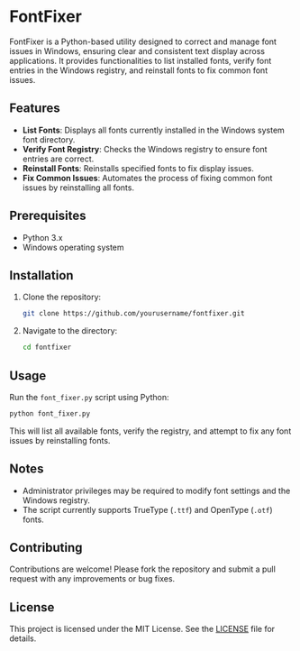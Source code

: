 # FontFixer

FontFixer is a Python-based utility designed to correct and manage font issues in Windows, ensuring clear and consistent text display across applications. It provides functionalities to list installed fonts, verify font entries in the Windows registry, and reinstall fonts to fix common font issues.

## Features

- **List Fonts**: Displays all fonts currently installed in the Windows system font directory.
- **Verify Font Registry**: Checks the Windows registry to ensure font entries are correct.
- **Reinstall Fonts**: Reinstalls specified fonts to fix display issues.
- **Fix Common Issues**: Automates the process of fixing common font issues by reinstalling all fonts.

## Prerequisites

- Python 3.x
- Windows operating system

## Installation

1. Clone the repository:
   ```bash
   git clone https://github.com/yourusername/fontfixer.git
   ```
2. Navigate to the directory:
   ```bash
   cd fontfixer
   ```

## Usage

Run the `font_fixer.py` script using Python:

```bash
python font_fixer.py
```

This will list all available fonts, verify the registry, and attempt to fix any font issues by reinstalling fonts.

## Notes

- Administrator privileges may be required to modify font settings and the Windows registry.
- The script currently supports TrueType (`.ttf`) and OpenType (`.otf`) fonts.

## Contributing

Contributions are welcome! Please fork the repository and submit a pull request with any improvements or bug fixes.

## License

This project is licensed under the MIT License. See the [LICENSE](LICENSE) file for details.